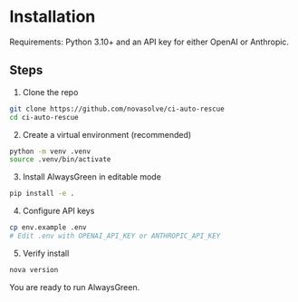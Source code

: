 # Installation

Requirements: Python 3.10+ and an API key for either OpenAI or Anthropic.

## Steps

1. Clone the repo

```bash
git clone https://github.com/novasolve/ci-auto-rescue
cd ci-auto-rescue
```

2. Create a virtual environment (recommended)

```bash
python -m venv .venv
source .venv/bin/activate
```

3. Install AlwaysGreen in editable mode

```bash
pip install -e .
```

4. Configure API keys

```bash
cp env.example .env
# Edit .env with OPENAI_API_KEY or ANTHROPIC_API_KEY
```

5. Verify install

```bash
nova version
```

You are ready to run AlwaysGreen.
